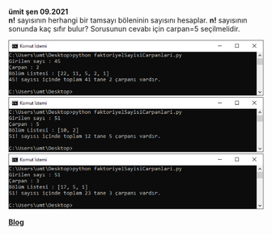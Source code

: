 **ümit şen 09.2021**\
**n!** sayısının herhangi bir tamsayı böleninin sayısını hesaplar. 
**n!** sayısının sonunda kaç sıfır bulur? Sorusunun cevabı için carpan=5 seçilmelidir.

![örnek](/faktoriyelCarpanlari/ornekler/ornek02.png)
![örnek](/faktoriyelCarpanlari/ornekler/ornek01.png)
![örnek](/faktoriyelCarpanlari/ornekler/ornek03.png)

**[Blog](http://umitsen.wordpress.com)**
